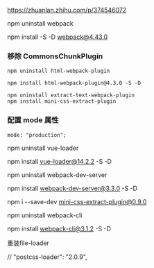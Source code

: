https://zhuanlan.zhihu.com/p/374546072

npm uninstall webpack

npm install -S -D webpack@4.43.0



### 移除 CommonsChunkPlugin





```text
npm uninstall html-webpack-plugin

npm install html-webpack-plugin@4.3.0 -S -D

npm uninstall extract-text-webpack-plugin
npm install mini-css-extract-plugin
```

### 配置 mode 属性

```text
mode: "production";
```



npm uninstall vue-loader

npm install vue-loader@14.2.2 -S -D

npm uninstall webpack-dev-server

npm install webpack-dev-server@3.3.0  -S -D

npm i --save-dev mini-css-extract-plugin@0.9.0

npm uninstall webpack-cli

npm install webpack-cli@3.1.2  -S -D

重装file-loader





// "postcss-loader": "2.0.9",